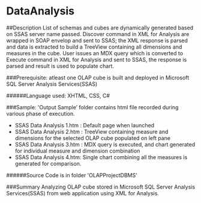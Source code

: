 # DataAnalysis

##Description
List of schemas and cubes are dynamically generated based on SSAS server name passed. Discover command in XML for Analysis are wrapped in SOAP envelop and sent to SSAS; the XML response is parsed and data is extracted to build a TreeView containing all dimensions and measures in the cube.
User issues an MDX query which is converted to Execute command in XML for Analysis and sent to SSAS, the response is parsed and result is used to populate chart. 

###Prerequisite:
atleast one OLAP cube is built and deployed in Microsoft SQL Server Analysis Services(SSAS)

######Language used: XHTML, CSS, C#

###Sample:
'Output Sample’ folder contains html file recorded during various phase of execution.
* SSAS Data Analysis 1.htm : Default page when launched
* SSAS Data Analysis 2.htm : TreeView containing measure and dimensions for the selected OLAP cube populated on left pane
* SSAS Data Analysis 3.htm : MDX query is executed, and chart generated for individual measure and dimension combination
* SSAS Data Analysis 4.htm: Single chart combining all the measures is generated for comparison. 

######Source Code is in folder 'OLAPProjectDBMS'

###Summary
Analyzing OLAP cube stored in Microsoft SQL Server Analysis Services(SSAS) from web application using XML for Analysis. 
